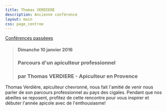 ```yaml
---
title: Thomas VERDIERE
description: Ancienne conférence
layout: main
css: page_centree
---
```


[Conférences passéees](/agenda/conferences-passees/)  

> #### Dimanche 10 janvier 2016
> ### Parcours d'un apiculteur professionnel
> ### par Thomas VERDIERE - Apiculteur en Provence
 
Thomas Verdière, apiculteur chevronné, nous fait l'amitié de venir nous parler de son parcours professionnel au pays des cigales. Pendant que nos abeilles se reposent, profitez de cette rencontre pour vous inspirer et débuter l'année apicole avec de l'enthousiasme!  



